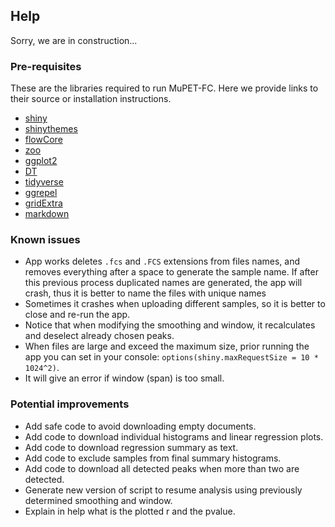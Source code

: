 ## Help

Sorry, we are in construction...

### Pre-requisites

These are the libraries required to run MuPET-FC. Here we provide links to their source or installation instructions.

* [shiny](https://shiny.posit.co/r/getstarted/shiny-basics/lesson1/index.html)
* [shinythemes](https://rstudio.github.io/shinythemes/)
* [flowCore](https://bioconductor.org/packages/release/bioc/html/flowCore.html)
* [zoo](https://cran.r-project.org/web/packages/zoo/index.html)
* [ggplot2](https://ggplot2.tidyverse.org/)
* [DT](https://rstudio.github.io/DT/)
* [tidyverse](https://www.tidyverse.org/packages/)
* [ggrepel](https://cran.r-project.org/web/packages/ggrepel/readme/README.html)
* [gridExtra](https://cran.r-project.org/web/packages/gridExtra/index.html)
* [markdown](https://cran.r-project.org/web/packages/markdown/index.html)

### Known issues

* App works deletes `.fcs` and `.FCS` extensions from files names, and removes everything after a space to generate the sample name. If after this previous process duplicated names are generated, the app will crash, thus it is better to name the files with unique names
* Sometimes it crashes when uploading different samples, so it is better to close and re-run the app.
* Notice that when modifying the smoothing and window, it recalculates and deselect already chosen peaks.
* When files are large and exceed the maximum size, prior running the app you can set in your console: `options(shiny.maxRequestSize = 10 * 1024^2)`.
* It will give an error if window (span) is too small.

### Potential improvements
* Add safe code to avoid downloading empty documents.
* Add code to download individual histograms and linear regression plots.
* Add code to download regression summary as text.
* Add code to exclude samples from final summary histograms.
* Add code to download all detected peaks when more than two are detected.
* Generate new version of script to resume analysis using previously determined smoothing and window.
* Explain in help what is the plotted r and the pvalue.
